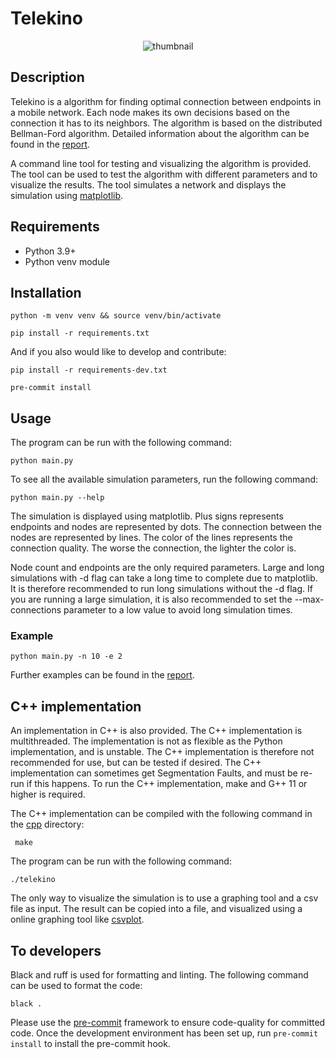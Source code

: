# Telekino

<div style="display:flex; align-items:center; justify-content: center;">
    <img src="https://home.samfundet.no/~arunang/thumbnail-min.png" alt="thumbnail" style="max-width: 1200px" loading="lazy" />
</div>

## Description


Telekino is a algorithm for finding optimal connection between endpoints in a mobile network. Each node makes its own decisions based on the connection it has to its neighbors. The algorithm is based on the distributed Bellman-Ford algorithm. Detailed information about the algorithm can be found in the [report](report.pdf).

A command line tool for testing and visualizing the algorithm is provided. The tool can be used to test the algorithm with different parameters and to visualize the results. The tool simulates a network and displays the simulation using [matplotlib](https://matplotlib.org/).

## Requirements

- Python 3.9+
- Python venv module

## Installation

```shell
python -m venv venv && source venv/bin/activate
```

```shell
pip install -r requirements.txt
```

And if you also would like to develop and contribute:

```shell
pip install -r requirements-dev.txt
```

```shell
pre-commit install
```

## Usage

The program can be run with the following command:

```shell
python main.py
```

To see all the available simulation parameters, run the following command:

```shell
python main.py --help
```

The simulation is displayed using matplotlib. Plus signs represents endpoints and nodes are represented by dots. The connection between the nodes are represented by lines. The color of the lines represents the connection quality. The worse the connection, the lighter the color is.

Node count and endpoints are the only required parameters. Large and long simulations with -d flag can take a long time to complete due to matplotlib. It is therefore recommended to run long simulations without the -d flag. If you are running a large simulation, it is also recommended to set the --max-connections parameter to a low value to avoid long simulation times.

### Example

```shell
python main.py -n 10 -e 2
```

Further examples can be found in the [report](report.pdf).

## C++ implementation
An implementation in C++ is also provided. The C++ implementation is multithreaded. The implementation is not as flexible as the Python implementation, and is unstable. The C++ implementation is therefore not recommended for use, but can be tested if desired. The C++ implementation can sometimes get Segmentation Faults, and must be re-run if this happens. To run the C++ implementation, make and G++ 11 or higher is required.

The C++ implementation can be compiled with the following command in  the [cpp](cpp) directory:   

```shell
 make
 ```

The program can be run with the following command:
    
```shell
./telekino
```

The only way to visualize the simulation is to use a graphing tool and a csv file as input. The result can be copied into a file, and visualized using a online graphing tool like [csvplot](https://www.csvplot.com/).

## To developers

Black and ruff is used for formatting and linting. The following command can be used to format the code:

```shell
black .
```

Please use the [pre-commit](https://pre-commit.com/) framework to ensure code-quality for committed code. Once the development environment has been set up, run `pre-commit install` to install the pre-commit hook.

